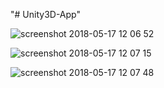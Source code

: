 "# Unity3D-App" 

![screenshot 2018-05-17 12 06 52](https://user-images.githubusercontent.com/22449039/40189956-a0c8ce54-59cb-11e8-86d9-eb8871e70756.png)

![screenshot 2018-05-17 12 07 15](https://user-images.githubusercontent.com/22449039/40189949-9da363d8-59cb-11e8-8467-04a5dcc68d07.png)

![screenshot 2018-05-17 12 07 48](https://user-images.githubusercontent.com/22449039/40189966-a6142386-59cb-11e8-90fb-dd678af8b3f3.png)
